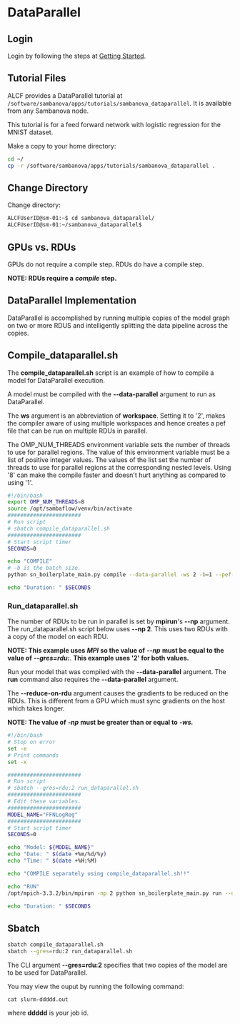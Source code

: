 # DataParallel

## Login

Login by following the steps at [Getting Started](Logging-into-a-SambaNova-Node.md).

## Tutorial Files

ALCF provides a DataParallel tutorial at `/software/sambanova/apps/tutorials/sambanova_dataparallel`.  It is available from any Sambanova node.

This tutorial is for a feed forward network with logistic regression for the MNIST dataset.

Make a copy to your home directory:

```bash
cd ~/
cp -r /software/sambanova/apps/tutorials/sambanova_dataparallel .
```

## Change Directory

Change directory:

```bash
ALCFUserID@sm-01:~$ cd sambanova_dataparallel/
ALCFUserID@sm-01:~/sambanova_dataparallel$ 
```

## GPUs vs. RDUs

GPUs do not require a compile step.  RDUs do have a compile step.

**NOTE: RDUs require a** ***compile*** **step.**

## DataParallel Implementation

DataParallel is accomplished by running multiple copies of the model graph on
two or more RDUS and intelligently splitting the data pipeline across the copies.

## Compile_dataparallel.sh

The **compile_dataparallel.sh** script is an example of how to compile
a model for DataParallel execution.

A model must be compiled with the **--data-parallel** argument to run as DataParallel.

The **ws** argument is an abbreviation of **workspace**. Setting it to '2',
makes the compiler aware of using multiple workspaces and hence creates a pef file
that can be run on multiple RDUs in parallel.



The OMP_NUM_THREADS environment variable sets the number of threads to use for parallel
regions. The value of this environment variable must be a list of positive integer values.
The values of the list set the number of threads to use for parallel regions at the
corresponding nested levels.  Using '8' can make the compile faster and doesn't hurt anything
as compared to using '1'.

```bash
#!/bin/bash
export OMP_NUM_THREADS=8
source /opt/sambaflow/venv/bin/activate
#######################
# Run script
# sbatch compile_dataparallel.sh
#######################
# Start script timer
SECONDS=0

echo "COMPILE"
# -b is the batch size.
python sn_boilerplate_main.py compile --data-parallel -ws 2 -b=1 --pef-name=sn_boilerplate --output-folder="pef"

echo "Duration: " $SECONDS
```

### Run_dataparallel.sh

The number of RDUs to be run in parallel is set by **mpirun**'s **--np** argument.
The run_dataparallel.sh script below uses **--np 2**.  This uses two RDUs with
a copy of the model on each RDU.

**NOTE: This example uses** ***MPI*** **so the value of** ***--np***
**must be equal to the value of** ***--gres=rdu:***.  **This example uses
'2' for both values.**

Run your model that was compiled with the **--data-parallel** argument.
The **run** command also requires the **--data-parallel** argument.

The **--reduce-on-rdu** argument causes the gradients to be reduced on the RDUs.
This is different from a GPU which must sync gradients on the host which takes longer.

**NOTE: The value of** ***-np*** **must be greater than or equal to** ***-ws.***

```bash
#!/bin/bash
# Stop on error
set -e
# Print commands
set -x

#######################
# Run script
# sbatch --gres=rdu:2 run_dataparallel.sh
#######################
# Edit these variables.
#######################
MODEL_NAME="FFNLogReg"
#######################
# Start script timer
SECONDS=0

echo "Model: ${MODEL_NAME}"
echo "Date: " $(date +%m/%d/%y)
echo "Time: " $(date +%H:%M)

echo "COMPILE separately using compile_dataparallel.sh!!"

echo "RUN"
/opt/mpich-3.3.2/bin/mpirun -np 2 python sn_boilerplate_main.py run --data-parallel --reduce-on-rdu --pef=pef/sn_boilerplate/sn_boilerplate.pef

echo "Duration: " $SECONDS
```

## Sbatch

```bash
sbatch compile_dataparallel.sh
sbatch --gres=rdu:2 run_dataparallel.sh
```

The CLI argument **--gres=rdu:2** specifies that two copies
of the model are to be used for DataParallel.

You may view the ouput by running the following command:

```text
cat slurm-ddddd.out
```

where **ddddd** is your job id.
